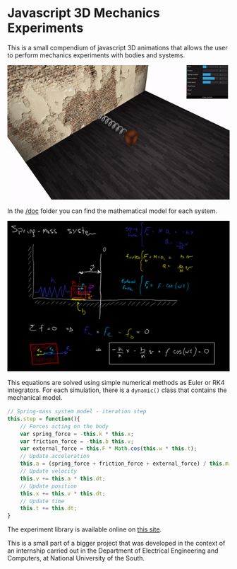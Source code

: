 # Javascript 3D Mechanics Experiments

This is a small compendium of javascript 3D animations that allows the user to perform mechanics experiments with bodies and systems. 

<p align="center">
  <img src="img/screencaptures/spring_mass.gif" alt="screenshot" width="600"/>
</p>

In the [/doc](doc) folder you can find the mathematical model for each system.

<p align="center">
  <img src="doc/spring_mass.png" alt="model" width="600"/>
</p>

This equations are solved using simple numerical methods as Euler or RK4 integrators. For each simulation, there is a ```dynamic()``` class that contains the mechanical model.

```js
// Spring-mass system model - iteration step
this.step = function(){    
    // Forces acting on the body
    var spring_force = -this.k * this.x; 
    var friction_force = -this.b this.v;
    var external_force = this.F * Math.cos(this.w * this.t); 
    // Update acceleration
    this.a = (spring_force + friction_force + external_force) / this.m;
    // Update velocity
    this.v += this.a * this.dt; 
    // Update position
    this.x += this.v * this.dt; 
    // Update time
    this.t += this.dt; 
}
```

The experiment library is available online on [this site](https://physics-experiments.herokuapp.com).

This is a small part of a bigger project that was developed in the context of an internship carried out in the Department of Electrical Engineering and Computers, at National University of the South.
